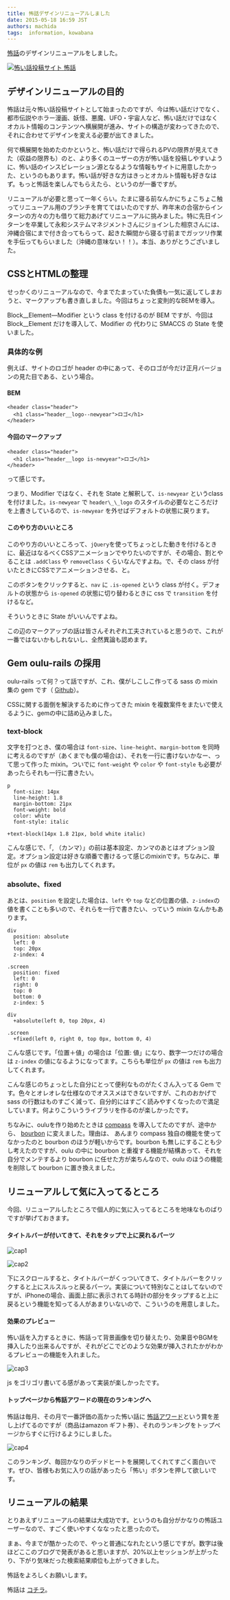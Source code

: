 ```yaml
---
title: 怖話デザインリニューアルしました
date: 2015-05-18 16:59 JST
authors: machida
tags:  information, kowabana
---
```

 [怖話](http://kowabana.jp)のデザインリニューアルをしました。

[![怖い話投稿サイト 怖話](https://c2.staticflickr.com/6/5466/17809821555_5b57973e3f_c.jpg)](http://kowabana.jp)

## デザインリニューアルの目的

怖話は元々怖い話投稿サイトとして始まったのですが、今は怖い話だけでなく、都市伝説やホラー漫画、妖怪、悪魔、UFO・宇宙人など、怖い話だけではなくオカルト情報のコンテンツへ横展開が進み、サイトの構造が変わってきたので、それに合わせてデザインを変える必要が出てきました。

何で横展開を始めたのかというと、怖い話だけで得られるPVの限界が見えてきた（収益の限界も）のと、より多くのユーザーの方が怖い話を投稿しやすいように、怖い話のインスピレーション源となるような情報もサイトに用意したかった、というのもあります。怖い話が好きな方はきっとオカルト情報も好きなはず。もっと怖話を楽しんでもらえたら、というのが一番ですが。

リニューアルが必要と思って一年くらい。たまに寝る前なんかにちょこちょこ触ってリニューアル用のブランチを育ててはいたのですが、昨年末の合宿からインターンの方々の力も借りて総力あげてリニューアルに挑みました。特に先日インターンを卒業して永和システムマネジメントさんにジョインした相京さんには、沖縄合宿にまで付き合ってもらって、起きた瞬間から寝る寸前までガッツリ作業を手伝ってもらいました（沖縄の意味ない！！）。本当、ありがとうございました。

## CSSとHTMLの整理

せっかくのリニューアルなので、今までたまっていた負債も一気に返してしまおうと、マークアップも書き直しました。今回はちょっと変則的なBEMを導入。

Block\_\_Element—Modifier という class を付けるのが BEM ですが、今回は Block\_\_Element だけを導入して、Modifier の 代わりに SMACCS の State を使いました。

### 具体的な例

例えば、サイトのロゴが header の中にあって、そのロゴが今だけ正月バージョンの見た目である、という場合。

#### BEM

```
<header class="header">
  <h1 class="header__logo--newyear">ロゴ</h1>
</header>
```

#### 今回のマークアップ

```
<header class="header">
  <h1 class="header__logo is-newyear">ロゴ</h1>
</header>
```

 って感じです。

つまり、Modifier ではなく、それを State と解釈して、`is-newyear` というclassを付けました。`is-newyear` で `header\_\_logo` のスタイルの必要なところだけを上書きしているので、`is-newyear` を外せばデフォルトの状態に戻ります。

#### このやり方のいいところ

このやり方のいいところって、`jQuery`を使ってちょっとした動きを付けるときに、最近はなるべくCSSアニメーションでやりたいのですが、その場合、割とやることは `.addClass` や `removeClass` くらいなんですよね。で、その class が付いたときにCSSでアニメーションさせる、と。

このボタンをクリックすると、`nav` に `.is-opened` という class が付く。デフォルトの状態から `is-opened` の状態に切り替わるときに css で `transition` を付けるなど。

そういうときに State がいいんですよね。

この辺のマークアップの話は皆さんそれぞれ工夫されていると思うので、これが一番ではないかもしれないし、全然異論も認めます。

## Gem oulu-rails の採用

oulu-rails って何？って話ですが、これ、僕がしこしこ作ってる sass の mixin集の gem です（ [Github](https://github.com/oulu/oulu-rails)）。

CSSに関する面倒を解決するために作ってきた mixin を複数案件をまたいで使えるように、gemの中に詰め込みました。

### text-block

文字を打つとき、僕の場合は `font-size`、`line-height`、`margin-bottom` を同時に考えるのですが（あくまでも僕の場合は）、それを一行に書けないかなー、って思って作った mixin。ついでに `font-weight` や `color` や `font-style` も必要があったらそれも一行に書きたい。

```
p
  font-size: 14px
  line-height: 1.8
  margin-bottom: 21px
  font-weight: bold
  color: white
  font-style: italic
```

```
+text-block(14px 1.8 21px, bold white italic)
```

こんな感じで、「, （カンマ）」の前は基本設定、カンマのあとはオプション設定。オプション設定は好きな順番で書けるって感じのmixinです。ちなみに、単位が `px` の値は `rem` も出力してくれます。

### absolute、fixed

あとは、`position` を設定した場合は、`left` や `top` などの位置の値、`z-index`の値を書くことも多いので、それらを一行で書きたい、っていう mixin なんかもあります。

```
div
  position: absolute
  left: 0
  top: 20px
  z-index: 4

.screen
  position: fixed
  left: 0
  right: 0
  top: 0
  bottom: 0
  z-index: 5
```

```
div
  +absolute(left 0, top 20px, 4)

.screen
  +fixed(left 0, right 0, top 0px, bottom 0, 4)
```

こんな感じです。「位置＋値」の場合は「位置: 値」になり、数字一つだけの場合は `z-index` の値になるようになってます。こちらも単位が `px` の値は `rem` も出力してくれます。

こんな感じのちょっとした自分にとって便利なものがたくさん入ってる Gem です。色々とオレオレな仕様なのでオススメはできないですが、これのおかげで sass の行数はものすごく減って、自分的にはすごく読みやすくなったので満足しています。何よりこういうライブラリを作るのが楽しかったです。

ちなみに、ouluを作り始めたときは [compass](http://compass-style.org/) を導入してたのですが、途中から、 [bourbon](http://bourbon.io/) に変えました。理由は、 あんまり compass 独自の機能を使ってなかったのと bourbon のほうが軽いからです。bourbon も無しにすることも少し考えたのですが、oulu の中に bourbon と重複する機能が結構あって、それを自分でメンテするより bourbon に任せた方が楽ちんなので、oulu のほうの機能を削除して bourbon に置き換えました。

## リニューアルして気に入ってるところ

今回、リニューアルしたところで個人的に気に入ってるところを地味なものばりですが挙げておきます。

#### タイトルバーが付いてきて、それをタップで上に戻れるパーツ

![cap1](https://c2.staticflickr.com/6/5442/17621429688_33df89ede0_z.jpg)

![cap2](https://c4.staticflickr.com/8/7669/17186748354_3ccd003cd6_z.jpg)

下にスクロールすると、タイトルバーがくっついてきて、タイトルバーをクリックすると上にスルスルっと戻るパーツ。実装について特別なことはしてないのですが、iPhoneの場合、画面上部に表示されてる時計の部分をタップすると上に戻るという機能を知ってる人があまりいないので、こういうのを用意しました。

#### 効果のプレビュー

怖い話を入力するときに、怖話って背景画像を切り替えたり、効果音やBGMを挿入したり出来るんですが、それがどこでどのような効果が挿入されたかがわかるプレビューの機能を入れました。

![cap3](https://c1.staticflickr.com/9/8788/17621429278_a7979b4f4d_c.jpg)

js をゴリゴリ書いてる感があって実装が楽しかったです。

#### トップページから怖話アワードの現在のランキングへ

怖話は毎月、その月で一番評価の高かった怖い話に [怖話アワード](http://kowabana.jp/awards)という賞を差し上げてるのですが（商品はamazon ギフト券）、それのランキングをトップページからすぐに行けるようにしました。

![cap4](https://c4.staticflickr.com/8/7668/17621428868_fbcfe86202_n.jpg)

このランキング、毎回かなりのデッドヒートを展開してくれてすごく面白いです。ぜひ、皆様もお気に入りの話があったら「怖い」ボタンを押して欲しいです。

## リニューアルの結果

とりあえずリニューアルの結果は大成功です。というのも自分がかなりの怖話ユーザーなので、すごく使いやすくななったと思ったので。

まぁ、今までが酷かったので、やっと普通になれたという感じですが。数字は後ほどここのブログで発表があると思いますが、20%以上セッションが上がったり、下がり気味だった検索結果順位も上がってきました。

怖話をよろしくお願いします。

怖話は [コチラ](http://kowabana.jp)。
